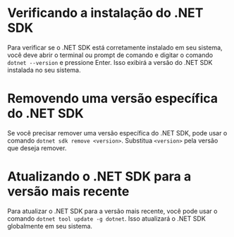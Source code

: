 # Verificando a instalação do .NET SDK

Para verificar se o .NET SDK está corretamente instalado em seu sistema, você deve abrir o terminal ou prompt de comando e digitar o comando `dotnet --version` e pressione Enter. Isso exibirá a versão do .NET SDK instalada no seu sistema.

# Removendo uma versão específica do .NET SDK

Se você precisar remover uma versão específica do .NET SDK, pode usar o comando `dotnet sdk remove <version>`. Substitua `<version>` pela versão que deseja remover.

# Atualizando o .NET SDK para a versão mais recente

Para atualizar o .NET SDK para a versão mais recente, você pode usar o comando `dotnet tool update -g dotnet`. Isso atualizará o .NET SDK globalmente em seu sistema.
